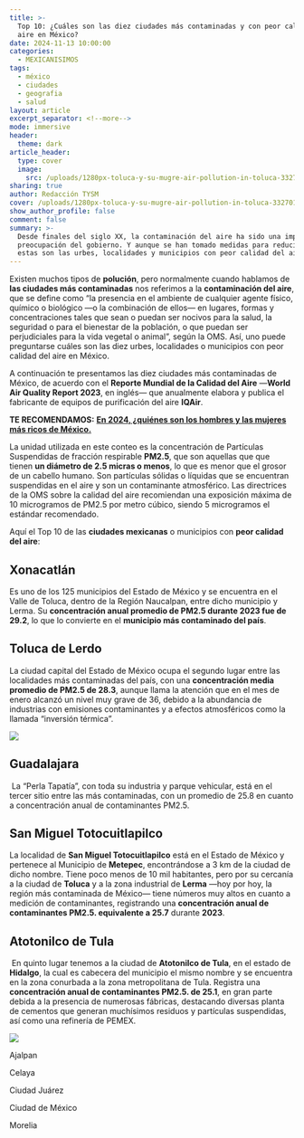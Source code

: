 ```yaml
---
title: >-
  Top 10: ¿Cuáles son las diez ciudades más contaminadas y con peor calidad del
  aire en México?
date: 2024-11-13 10:00:00
categories:
  - MEXICANISIMOS
tags:
  - méxico
  - ciudades
  - geografia
  - salud
layout: article
excerpt_separator: <!--more-->
mode: immersive
header:
  theme: dark
article_header:
  type: cover
  image:
    src: /uploads/1280px-toluca-y-su-mugre-air-pollution-in-toluca-3327018635.jpg
sharing: true
author: Redacción TYSM
cover: /uploads/1280px-toluca-y-su-mugre-air-pollution-in-toluca-3327018635.jpg
show_author_profile: false
comment: false
summary: >-
  Desde finales del siglo XX, la contaminación del aire ha sido una importante
  preocupación del gobierno. Y aunque se han tomado medidas para reducirla,
  estas son las urbes, localidades y municipios con peor calidad del aire.
---
```

Existen muchos tipos de **polución**, pero normalmente cuando hablamos de **las ciudades más contaminadas** nos referimos a la **contaminación del aire**, que se define como “la presencia en el ambiente de cualquier agente físico, químico o biológico —o la combinación de ellos— en lugares, formas y concentraciones tales que sean o puedan ser nocivos para la salud, la seguridad o para el bienestar de la población, o que puedan ser perjudiciales para la vida vegetal o animal”, según la OMS. Así, uno puede preguntarse cuáles son las diez urbes, localidades o municipios con peor calidad del aire en México.

A continuación te presentamos las diez ciudades más contaminadas de México, de acuerdo con el **Reporte Mundial de la Calidad del Aire** —**World Air Quality Report 2023**, en inglés— que anualmente elabora y publica el fabricante de equipos de purificación del aire **IQAir**.

**TE RECOMENDAMOS:** [**En 2024, ¿quiénes son los hombres y las mujeres más ricos de México.**](https://blog.tonoysumariachi.com/mexicanisimos/2024/06/04/en-2024-qui%C3%A9nes-son-los-hombres-y-mujeres-m%C3%A1s-ricos-de-m%C3%A9xico.html)

La unidad utilizada en este conteo es la concentración de Partículas Suspendidas de fracción respirable **PM2.5**, que son aquellas que que tienen **un diámetro de 2.5 micras o menos**, lo que es menor que el grosor de un cabello humano. Son partículas sólidas o líquidas que se encuentran suspendidas en el aire y son un contaminante atmosférico. Las directrices de la OMS sobre la calidad del aire recomiendan una exposición máxima de 10 microgramos de PM2.5 por metro cúbico, siendo 5 microgramos el estándar recomendado.

Aquí el Top 10 de las **ciudades mexicanas** o municipios con **peor calidad del aire**:

## Xonacatlán

Es uno de los 125 municipios del Estado de México y se encuentra en el Valle de Toluca, dentro de la Región Naucalpan, entre dicho municipio y Lerma. Su **concentración anual promedio de PM2.5 durante 2023 fue de 29.2**, lo que lo convierte en el **municipio más contaminado del país**.

## Toluca de Lerdo

La ciudad capital del Estado de México ocupa el segundo lugar entre las localidades más contaminadas del país, con una **concentración media promedio de PM2.5 de 28.3**, aunque llama la atención que en el mes de enero alcanzó un nivel muy grave de 36, debido a la abundancia de industrias con emisiones contaminantes y a efectos atmosféricos como la llamada “inversión térmica”.

![](https://upload.wikimedia.org/wikipedia/commons/thumb/2/29/Toluca_A%C3%B1o_Nuevo_2008-2.jpg/1024px-Toluca_A%C3%B1o_Nuevo_2008-2.jpg)

## Guadalajara

&nbsp;La “Perla Tapatía”, con toda su industria y parque vehicular, está en el tercer sitio entre las más contaminadas, con un promedio de 25.8 en cuanto a concentración anual de contaminantes PM2.5.

## San Miguel Totocuitlapilco

La localidad de **San Miguel Totocuitlapilco** está en el Estado de México y pertenece al Municipio de **Metepec**, encontrándose a 3 km de la ciudad de dicho nombre. Tiene poco menos de 10 mil habitantes, pero por su cercanía a la ciudad de **Toluca** y a la zona industrial de **Lerma** —hoy por hoy, la región más contaminada de México— tiene números muy altos en cuanto a medición de contaminantes, registrando una **concentración anual de contaminantes PM2.5. equivalente a 25.7** durante **2023**.

## Atotonilco de Tula

&nbsp;En quinto lugar tenemos a la ciudad de **Atotonilco de Tula**, en el estado de **Hidalgo**, la cual es cabecera del municipio el mismo nombre y se encuentra en la zona conurbada a la zona metropolitana de Tula. Registra una **concentración anual de contaminantes PM2.5. de 25.1**, en gran parte debida a la presencia de numerosas fábricas, destacando diversas planta de cementos que generan muchísimos residuos y partículas suspendidas, así como una refinería de PEMEX.

![](https://upload.wikimedia.org/wikipedia/commons/thumb/8/84/Concrete_plant_odisa_12.jpg/1024px-Concrete_plant_odisa_12.jpg)

Ajalpan

Celaya

Ciudad Juárez

Ciudad de México

Morelia